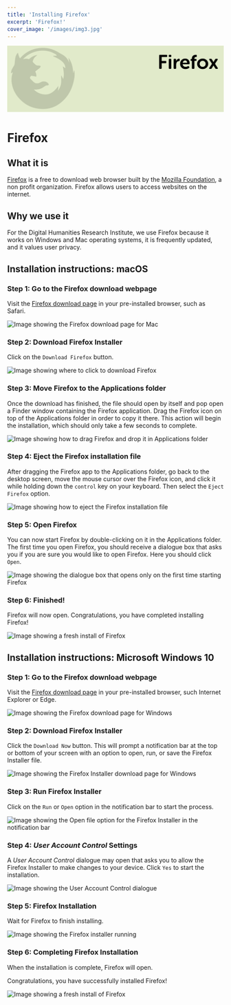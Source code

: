 ```yaml
---
title: 'Installing Firefox'
excerpt: 'Firefox!'
cover_image: '/images/img3.jpg'
---
```


![](https://raw.githubusercontent.com/DHRI-Curriculum/install/v2.0/_django-meta/header-images/firefox%403x.png)

# Firefox

## What it is

[Firefox](https://www.mozilla.org/en-US/exp/firefox/) is a free to download web browser built by the [Mozilla Foundation](https://foundation.mozilla.org/en/about/), a non profit organization. Firefox allows users to access websites on the internet. 

## Why we use it

For the Digital Humanities Research Institute, we use Firefox because it works on Windows and Mac operating systems, it is frequently updated, and it values user privacy. 

## Installation instructions: macOS

### Step 1: Go to the Firefox download webpage

Visit the [Firefox download page](https://www.mozilla.org/en-US/firefox/new/?utm_medium=referral&utm_source=support.mozilla.org) in your pre-installed browser, such as Safari.

![Image showing the Firefox download page for Mac](images/firefox_mac_01.png)

### Step 2: Download Firefox Installer

Click on the `Download Firefox` button.

![Image showing where to click to download Firefox](images/firefox_mac_02.png)

### Step 3: Move Firefox to the Applications folder

Once the download has finished, the file should open by itself and pop open a Finder window containing the Firefox application. Drag the Firefox icon on top of the Applications folder in order to copy it there. This action will begin the installation, which should only take a few seconds to complete.

![Image showing how to drag Firefox and drop it in Applications folder](images/firefox_mac_03.png)

### Step 4: Eject the Firefox installation file

After dragging the Firefox app to the Applications folder, go back to the desktop screen, move the mouse cursor over the Firefox icon, and click it while holding down the `control` key on your keyboard. Then select the `Eject Firefox` option.

![Image showing how to eject the Firefox installation file](images/firefox_mac_04.png)

### Step 5: Open Firefox 

You can now start Firefox by double-clicking on it in the Applications folder. The first time you open Firefox, you should receive a dialogue box that asks you if you are sure you would like to open Firefox. Here you should click `Open`. 

![Image showing the dialogue box that opens only on the first time starting Firefox](images/firefox_mac_05.png)

### Step 6: Finished!

Firefox will now open. Congratulations, you have completed installing Firefox!

![Image showing a fresh install of Firefox](images/firefox_mac_06.png)

## Installation instructions: Microsoft Windows 10

### Step 1: Go to the Firefox download webpage

Visit the [Firefox download page](https://www.mozilla.org/en-US/firefox/windows/?utm_medium=referral&utm_source=support.mozilla.org) in your pre-installed browser, such Internet Explorer or Edge.

![Image showing the Firefox download page for Windows](images/firefox01.png)

### Step 2: Download Firefox Installer

Click the `Download Now` button. This will prompt a notification bar at the top or bottom of your screen with an option to open, run, or save the Firefox Installer file. 

![Image showing the Firefox Installer download page for Windows](images/firefox02.PNG)

### Step 3: Run Firefox Installer

Click on the `Run` or `Open` option in the notification bar to start the process. 

![Image showing the Open file option for the Firefox Installer in the notification bar](images/firefox03.png)

### Step 4: _User Account Control_ Settings

A _User Account Control_ dialogue may open that asks you to allow the Firefox Installer to make changes to your device. Click `Yes` to start the installation.

![Image showing the User Account Control dialogue](images/firefox04.PNG)

### Step 5: Firefox Installation

Wait for Firefox to finish installing.

![Image showing the Firefox installer running](images/firefox05.PNG)

### Step 6: Completing Firefox Installation

When the installation is complete, Firefox will open. 

Congratulations, you have successfully installed Firefox! 

![Image showing a fresh install of Firefox](images/firefox06.PNG)
